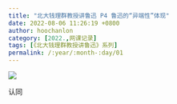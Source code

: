 ```yaml
---
title: "北大钱理群教授讲鲁迅 P4 鲁迅的“异端性”体现"
date: 2022-08-06 11:26:19 +0800
author: hoochanlon
category: [2022.,网课记录]
tags: [《北大钱理群教授讲鲁迅》系列]
permalink: /:year/:month-:day/01
---
```


![](https://i.imgtg.com/2022/08/06/A1NGU.png)

<!-- more -->

认同